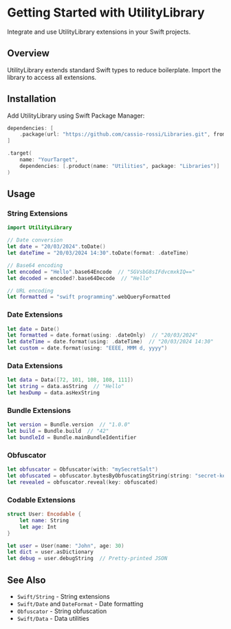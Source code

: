 # Getting Started with UtilityLibrary

Integrate and use UtilityLibrary extensions in your Swift projects.

## Overview

UtilityLibrary extends standard Swift types to reduce boilerplate. Import the library to access all extensions.

## Installation

Add UtilityLibrary using Swift Package Manager:

```swift
dependencies: [
    .package(url: "https://github.com/cassio-rossi/Libraries.git", from: "1.0.0")
]

.target(
    name: "YourTarget",
    dependencies: [.product(name: "Utilities", package: "Libraries")]
)
```

## Usage

### String Extensions

```swift
import UtilityLibrary

// Date conversion
let date = "20/03/2024".toDate()
let dateTime = "20/03/2024 14:30".toDate(format: .dateTime)

// Base64 encoding
let encoded = "Hello".base64Encode  // "SGVsbG8sIFdvcmxkIQ=="
let decoded = encoded?.base64Decode  // "Hello"

// URL encoding
let formatted = "swift programming".webQueryFormatted
```

### Date Extensions

```swift
let date = Date()
let formatted = date.format(using: .dateOnly)  // "20/03/2024"
let dateTime = date.format(using: .dateTime)  // "20/03/2024 14:30"
let custom = date.format(using: "EEEE, MMM d, yyyy")
```

### Data Extensions

```swift
let data = Data([72, 101, 108, 108, 111])
let string = data.asString  // "Hello"
let hexDump = data.asHexString
```

### Bundle Extensions

```swift
let version = Bundle.version  // "1.0.0"
let build = Bundle.build  // "42"
let bundleId = Bundle.mainBundleIdentifier
```

### Obfuscator

```swift
let obfuscator = Obfuscator(with: "mySecretSalt")
let obfuscated = obfuscator.bytesByObfuscatingString(string: "secret-key")
let revealed = obfuscator.reveal(key: obfuscated)
```

### Codable Extensions

```swift
struct User: Encodable {
    let name: String
    let age: Int
}

let user = User(name: "John", age: 30)
let dict = user.asDictionary
let debug = user.debugString  // Pretty-printed JSON
```

## See Also

- ``Swift/String`` - String extensions
- ``Swift/Date`` and ``DateFormat`` - Date formatting
- ``Obfuscator`` - String obfuscation
- ``Swift/Data`` - Data utilities
